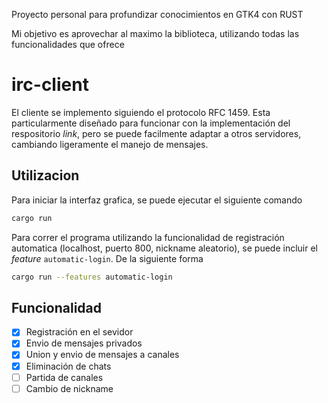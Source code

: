 Proyecto personal para profundizar conocimientos en GTK4 con RUST

Mi objetivo es aprovechar al maximo la biblioteca, utilizando todas las funcionalidades que ofrece

# irc-client

El cliente se implemento siguiendo el protocolo RFC 1459. Esta particularmente diseñado para funcionar con la implementación del respositorio _link_, pero se puede facilmente adaptar a otros servidores, cambiando ligeramente el manejo de mensajes.

## Utilizacion

Para iniciar la interfaz grafica, se puede ejecutar el siguiente comando
```bash
cargo run
```

Para correr el programa utilizando la funcionalidad de registración automatica (localhost, puerto 800, nickname aleatorio), se puede incluir el _feature_ `automatic-login`. De la siguiente forma
```bash
cargo run --features automatic-login
```

## Funcionalidad

- [x] Registración en el sevidor
- [x] Envio de mensajes privados
- [x] Union y envio de mensajes a canales
- [x] Eliminación de chats
- [ ] Partida de canales
- [ ] Cambio de nickname

